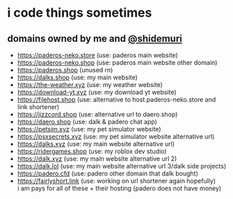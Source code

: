# i code things sometimes

## domains owned by me and [@shidemuri](https://github.com/shidemuri)
- https://paderos-neko.store (use: paderos main website)
- https://paderos-neko.shop (use: paderos main website other domain)
- https://paderos.shop (unused rn)
- https://dalks.shop (use: my main website)
- https://the-weather.xyz (use: my weather website)
- https://download-yt.xyz (use: my download yt website)
- https://filehost.shop (use: alternative to host.paderos-neko.store and link shortener)
- https://jizzcord.shop (use: alternative url to daero.shop)
- https://daero.shop (use: dalk & padero chat app)
- https://petsim.xyz (use: my pet simulator website)
- https://psxsecrets.xyz (use: my pet simulator website alternative url)
- https://dalks.xyz (use: my main website alternative url)
- https://ridergames.shop (use: my roblox dev studio)
- https://dalk.xyz (use: my main website alternative url 2)
- https://dalk.lol (use: my main website alternative url 3/dalk side projects)
- https://padero.cfd (use: padero other domain that dalk bought)
- https://fairlyshort.link (use: working on url shortener again hopefully)\
i am pays for all of these + their hosting (padero does not have money)
